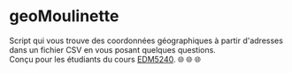 # geoMoulinette
Script qui vous trouve des coordonnées géographiques à partir d'adresses dans un fichier CSV en vous posant quelques questions.<br>
Conçu pour les étudiants du cours [EDM5240](https://jhroy.gitbooks.io/edm5240-h2017/content/).
:globe_with_meridians: :globe_with_meridians: :globe_with_meridians:
